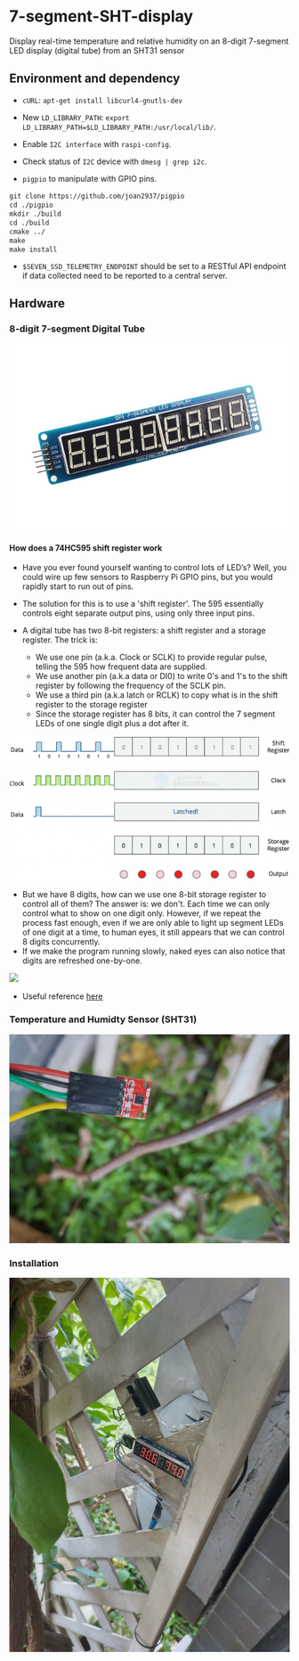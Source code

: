 # 7-segment-SHT-display

Display real-time temperature and relative humidity on an 8-digit 7-segment LED display (digital tube) from an SHT31 sensor

## Environment and dependency

* `cURL`: `apt-get install libcurl4-gnutls-dev`

* New `LD_LIBRARY_PATH`: `export LD_LIBRARY_PATH=$LD_LIBRARY_PATH:/usr/local/lib/`.

* Enable `I2C interface` with `raspi-config`.

* Check status of `I2C` device with `dmesg | grep i2c`.

* `pigpio` to manipulate with GPIO pins.

```
git clone https://github.com/joan2937/pigpio
cd ./pigpio
mkdir ./build
cd ./build
cmake ../
make
make install
```

* `$SEVEN_SSD_TELEMETRY_ENDPOINT` should be set to a RESTful API endpoint if data collected need to be reported to a
central server.

## Hardware

### 8-digit 7-segment Digital Tube
<img src="./assets/7seg-digital-tube.jpg"></img>

#### How does a 74HC595 shift register work

* Have you ever found yourself wanting to control lots of LED’s? Well, you could
wire up few sensors to Raspberry Pi GPIO pins, but you would rapidly start to run out of pins.

* The solution for this is to use a 'shift register'. The 595 essentially controls eight separate
output pins, using only three input pins. 

* A digital tube has two 8-bit registers: a shift register and a storage register. The trick is:
  * We use one pin (a.k.a. Clock or SCLK) to provide regular pulse, telling the 595 how frequent
data are supplied.
  * We use another pin (a.k.a data or DI0) to write 0's and 1's to the shift register by following the frequency
of the SCLK pin.
  * We use a third pin (a.k.a latch or RCLK) to copy what is in the shift register to the storage register
  * Since the storage register has 8 bits, it can control the 7 segment LEDs of one single digit plus a dot after it.

<img src="./assets/how-does-74hc595-shift-register-work.gif"></img>

* But we have 8 digits, how can we use one 8-bit storage register to control all of them? The answer is: we don't.
Each time we can only control what to show on one digit only. However, if we repeat the process fast enough, even if
we are only able to light up segment LEDs of one digit at a time, to human eyes, it still appears that we
can control 8 digits concurrently.
* If we make the program running slowly, naked eyes can also notice that digits are refreshed one-by-one.

<img src="./assets/low-refresh-rate.gif"></img>

* Useful reference [here](https://lastminuteengineers.com/74hc595-shift-register-arduino-tutorial/)

### Temperature and Humidty Sensor (SHT31)
<img src="./assets/temp-humidity-sensor.jpg"></img>

### Installation
<img src="./assets/installation.jpg"></img>